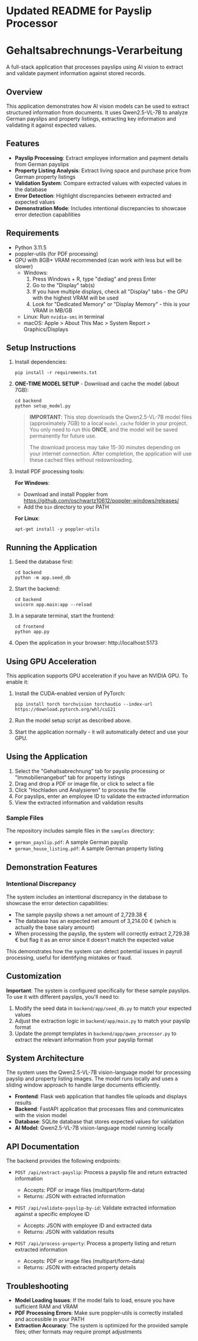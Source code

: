 # Updated README for Payslip Processor
# Gehaltsabrechnungs-Verarbeitung

A full-stack application that processes payslips using AI vision to extract and validate payment information against stored records.

## Overview

This application demonstrates how AI vision models can be used to extract structured information from documents. It uses Qwen2.5-VL-7B to analyze German payslips and property listings, extracting key information and validating it against expected values.

## Features

- **Payslip Processing**: Extract employee information and payment details from German payslips
- **Property Listing Analysis**: Extract living space and purchase price from German property listings
- **Validation System**: Compare extracted values with expected values in the database
- **Error Detection**: Highlight discrepancies between extracted and expected values
- **Demonstration Mode**: Includes intentional discrepancies to showcase error detection capabilities

## Requirements

- Python 3.11.5
- poppler-utils (for PDF processing)
- GPU with 8GB+ VRAM recommended (can work with less but will be slower)
  - Windows: 
    1. Press Windows + R, type "dxdiag" and press Enter
    2. Go to the "Display" tab(s)
    3. If you have multiple displays, check all "Display" tabs - the GPU with the highest VRAM will be used
    4. Look for "Dedicated Memory" or "Display Memory" - this is your VRAM in MB/GB
  - Linux: Run `nvidia-smi` in terminal
  - macOS: Apple > About This Mac > System Report > Graphics/Displays

## Setup Instructions

1. Install dependencies:
   ```
   pip install -r requirements.txt
   ```

2. **ONE-TIME MODEL SETUP** - Download and cache the model (about 7GB):
   ```
   cd backend
   python setup_model.py
   ```
   
   > **IMPORTANT**: This step downloads the Qwen2.5-VL-7B model files (approximately 7GB) to a local `model_cache` folder in your project. You only need to run this **ONCE**, and the model will be saved permanently for future use.
   >
   > The download process may take 15-30 minutes depending on your internet connection. After completion, the application will use these cached files without redownloading.

3. Install PDF processing tools:

   **For Windows**:
   - Download and install Poppler from https://github.com/oschwartz10612/poppler-windows/releases/
   - Add the `bin` directory to your PATH
   
   **For Linux**:
   ```
   apt-get install -y poppler-utils
   ```
  
## Running the Application

1. Seed the database first:
   ```
   cd backend
   python -m app.seed_db
   ```

2. Start the backend:
   ```
   cd backend
   uvicorn app.main:app --reload
   ```

3. In a separate terminal, start the frontend:
   ```
   cd frontend
   python app.py
   ```

4. Open the application in your browser:
   http://localhost:5173

## Using GPU Acceleration

This application supports GPU acceleration if you have an NVIDIA GPU. To enable it:

1. Install the CUDA-enabled version of PyTorch:
   ```
   pip install torch torchvision torchaudio --index-url https://download.pytorch.org/whl/cu121
   ```

2. Run the model setup script as described above.

3. Start the application normally - it will automatically detect and use your GPU.

## Using the Application

1. Select the "Gehaltsabrechnung" tab for payslip processing or "Immobilienangebot" tab for property listings
2. Drag and drop a PDF or image file, or click to select a file
3. Click "Hochladen und Analysieren" to process the file
4. For payslips, enter an employee ID to validate the extracted information
5. View the extracted information and validation results

### Sample Files

The repository includes sample files in the `samples` directory:
- `german_payslip.pdf`: A sample German payslip
- `german_house_listing.pdf`: A sample German property listing

## Demonstration Features

### Intentional Discrepancy

The system includes an intentional discrepancy in the database to showcase the error detection capabilities:

- The sample payslip shows a net amount of 2,729.38 €
- The database has an expected net amount of 3,214.00 € (which is actually the base salary amount)
- When processing the payslip, the system will correctly extract 2,729.38 € but flag it as an error since it doesn't match the expected value

This demonstrates how the system can detect potential issues in payroll processing, useful for identifying mistakes or fraud.

## Customization

**Important**: The system is configured specifically for these sample payslips. To use it with different payslips, you'll need to:
1. Modify the seed data in `backend/app/seed_db.py` to match your expected values
2. Adjust the extraction logic in `backend/app/main.py` to match your payslip format
3. Update the prompt templates in `backend/app/qwen_processor.py` to extract the relevant information from your payslip format

## System Architecture

The system uses the Qwen2.5-VL-7B vision-language model for processing payslip and property listing images. The model runs locally and uses a sliding window approach to handle large documents efficiently.

- **Frontend**: Flask web application that handles file uploads and displays results
- **Backend**: FastAPI application that processes files and communicates with the vision model
- **Database**: SQLite database that stores expected values for validation
- **AI Model**: Qwen2.5-VL-7B vision-language model running locally 

## API Documentation

The backend provides the following endpoints:

- `POST /api/extract-payslip`: Process a payslip file and return extracted information
  - Accepts: PDF or image files (multipart/form-data)
  - Returns: JSON with extracted information

- `POST /api/validate-payslip-by-id`: Validate extracted information against a specific employee ID
  - Accepts: JSON with employee ID and extracted data
  - Returns: JSON with validation results

- `POST /api/process-property`: Process a property listing and return extracted information
  - Accepts: PDF or image files (multipart/form-data)
  - Returns: JSON with extracted property details

## Troubleshooting

- **Model Loading Issues**: If the model fails to load, ensure you have sufficient RAM and VRAM
- **PDF Processing Errors**: Make sure poppler-utils is correctly installed and accessible in your PATH
- **Extraction Accuracy**: The system is optimized for the provided sample files; other formats may require prompt adjustments
